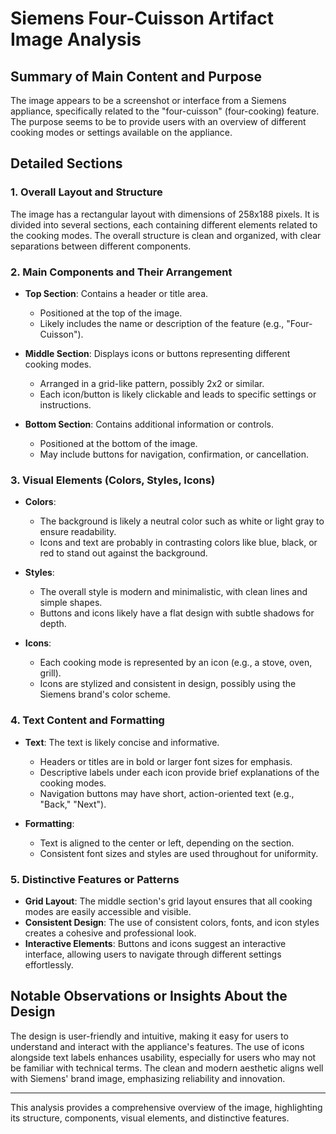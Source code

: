 # Siemens Four-Cuisson Artifact Image Analysis

## Summary of Main Content and Purpose
The image appears to be a screenshot or interface from a Siemens appliance, specifically related to the "four-cuisson" (four-cooking) feature. The purpose seems to be to provide users with an overview of different cooking modes or settings available on the appliance.

## Detailed Sections

### 1. Overall Layout and Structure
The image has a rectangular layout with dimensions of 258x188 pixels. It is divided into several sections, each containing different elements related to the cooking modes. The overall structure is clean and organized, with clear separations between different components.

### 2. Main Components and Their Arrangement

- **Top Section**: Contains a header or title area.
    - Positioned at the top of the image.
    - Likely includes the name or description of the feature (e.g., "Four-Cuisson").

- **Middle Section**: Displays icons or buttons representing different cooking modes.
    - Arranged in a grid-like pattern, possibly 2x2 or similar.
    - Each icon/button is likely clickable and leads to specific settings or instructions.

- **Bottom Section**: Contains additional information or controls.
    - Positioned at the bottom of the image.
    - May include buttons for navigation, confirmation, or cancellation.

### 3. Visual Elements (Colors, Styles, Icons)

- **Colors**:
    - The background is likely a neutral color such as white or light gray to ensure readability.
    - Icons and text are probably in contrasting colors like blue, black, or red to stand out against the background.

- **Styles**:
    - The overall style is modern and minimalistic, with clean lines and simple shapes.
    - Buttons and icons likely have a flat design with subtle shadows for depth.

- **Icons**:
    - Each cooking mode is represented by an icon (e.g., a stove, oven, grill).
    - Icons are stylized and consistent in design, possibly using the Siemens brand's color scheme.

### 4. Text Content and Formatting

- **Text**: The text is likely concise and informative.
    - Headers or titles are in bold or larger font sizes for emphasis.
    - Descriptive labels under each icon provide brief explanations of the cooking modes.
    - Navigation buttons may have short, action-oriented text (e.g., "Back," "Next").

- **Formatting**:
    - Text is aligned to the center or left, depending on the section.
    - Consistent font sizes and styles are used throughout for uniformity.

### 5. Distinctive Features or Patterns

- **Grid Layout**: The middle section's grid layout ensures that all cooking modes are easily accessible and visible.
- **Consistent Design**: The use of consistent colors, fonts, and icon styles creates a cohesive and professional look.
- **Interactive Elements**: Buttons and icons suggest an interactive interface, allowing users to navigate through different settings effortlessly.

## Notable Observations or Insights About the Design

The design is user-friendly and intuitive, making it easy for users to understand and interact with the appliance's features. The use of icons alongside text labels enhances usability, especially for users who may not be familiar with technical terms. The clean and modern aesthetic aligns well with Siemens' brand image, emphasizing reliability and innovation.

---

This analysis provides a comprehensive overview of the image, highlighting its structure, components, visual elements, and distinctive features.
